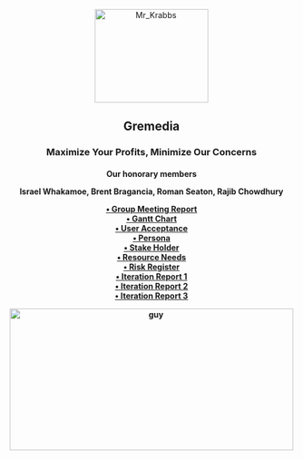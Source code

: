 <p align = "center">
  <a href = "https://github.com/orangeteddy11/test2025">
    <img src = "https://mystickermania.com/cdn/stickers/spongebob/sb-happy-mr-krabs-512x512.png" alt="Mr_Krabbs" width="200" height="165">
  </a>
</p>
<h2 align = "center">Gremedia</h2>
<h3 align = "center">
  Maximize Your Profits, Minimize Our Concerns </p>
<h4 align = "center"> Our honorary members
  <p> Israel Whakamoe, Brent Bragancia, Roman Seaton, Rajib Chowdhury </p>

<!-- For all commments please follow the rules listed in the syntax below to avoid breaking it -->

<p align = "center">
  <a href = "https://github.com/orangeteddy11/test2025/blob/master/Week%205%20Group%20Meeting%20Report%20(1).docx.pdf">• Group Meeting Report</a><br>
  <a href = "https://github.com/orangeteddy11/test2025/blob/master/the%20dark%20one%20chart.xlsx%20-%20Dark.pdf">• Gantt Chart</a><br>
  <a href = "https://github.com/orangeteddy11/test2025/blob/master/_User%20Acceptance%20Tests.xlsx%20-%20Sheet1.pdf">• User Acceptance</a><br>
  <a href = "https://github.com/orangeteddy11/test2025/blob/master/Personas.pdf">• Persona</a><br>
  <a href = "https://github.com/orangeteddy11/test2025/blob/master/Stakeholder%20Register.docx.pdf">• Stake Holder</a><br>
  <a href = "https://github.com/orangeteddy11/test2025/blob/master/resource_needs.docx.pdf">• Resource Needs<a/><br>
  <a href = "https://github.com/orangeteddy11/test2025/blob/master/new%20Risk%20Register.pdf">• Risk Register</a><br>
  <a href = "https://github.com/orangeteddy11/test2025/blob/master/iteration_report.pdf">• Iteration Report 1</a><br>
  <a href = "https://github.com/orangeteddy11/test2025/blob/master/progress_report.pdf">• Iteration Report 2</a><br>
  <a href = "https://github.com/orangeteddy11/test2025/blob/master/Week%203%20iteration%20report%20project%20Goku.pdf">• Iteration Report 3</a><br>
</p>
<p align = "center">
<img src = "https://wallpapersok.com/images/high/mr-krabs-happy-money-eisnik6gv5pf4bzz.jpg" alt="guy" width="500" height="250">

